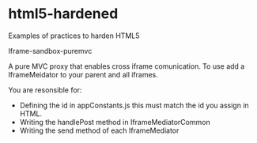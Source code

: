 html5-hardened
==============

Examples of practices to harden HTML5

Iframe-sandbox-puremvc

A pure MVC proxy that enables cross iframe comunication. To use add a IframeMeidator to your parent and all iframes.

You are resonsible for:
* Defining the id in appConstants.js this must match the id you assign in HTML.
* Writing the handlePost method in IframeMediatorCommon 
* Writing the send method of each IframeMediator
